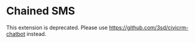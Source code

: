 # Chained SMS

This extension is deprecated. Please use https://github.com/3sd/civicrm-chatbot instead.
